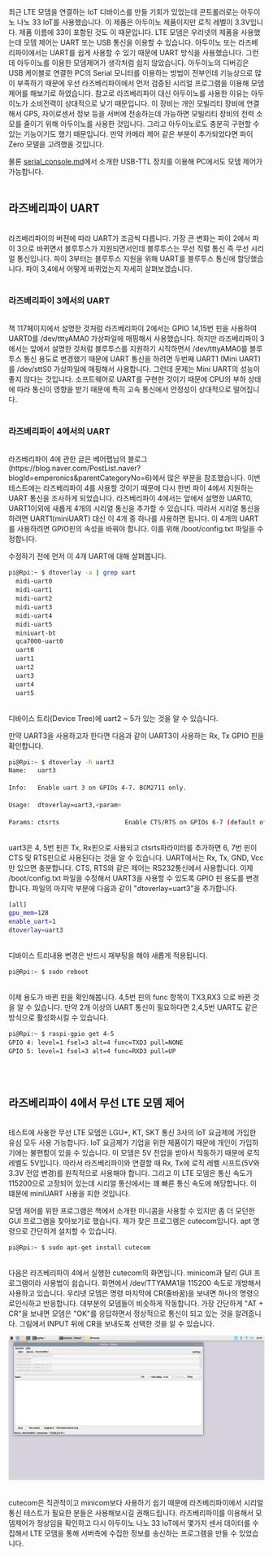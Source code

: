 최근 LTE 모뎀을 연결하는 IoT 디바이스를 만들 기회가 있었는데 콘트롤러로는 아두이노 나노 33 IoT를 사용했습니다. 이 제품은 아두이노 제품이지만 로직 레벨이 3.3V입니다. 제품 이름에 33이 포함된 것도 이 때문입니다.
LTE 모뎀은 우리넷의 제품을 사용했는데 모뎀 제어는 UART 또는 USB 통신을 이용할 수 있습니다. 아두이노 또는 라즈베리파이에서는 UART를 쉽게 사용할 수 있기 때문에 UART 방식을 사용했습니다.
그런데 아두이노를 이용한 모뎀제어가 생각처럼 쉽지 않았습니다. 아두이노의 디버깅은 USB 케이블로 연결한 PC의 Serial 모니터를 이용하는 방법이 전부인데 기능상으로 많이 부족하기 때문에 우선 라즈베리파이에서 먼저 검증된 시리얼 프로그램을 이용해 모뎀 제어를 해보기로 하였습니다.
참고로 라즈베리파이 대신 아두이노를 사용한 이유는 아두이노가 소비전력이 상대적으로 낮기 때문입니다. 이 장비는 개인 모빌리티 장비에 연결해서 GPS, 자이로센서 정보 등을 서버에 전송하는데 가능하면 모빌리티 장비의 전력 소모를 줄이기 위해 아두이노를 사용한 것입니다. 그리고 아두이노로도 충분히 구현할 수 있는 기능이기도 했기 때문입니다. 만약 카메라 제어 같은 부분이 추가되었다면 파이 Zero 모델을 고려했을 것입니다.

물론 [serial_console.md](https://github.com/raspberry-pi-maker/RaspberryPi-For-Makers/blob/master/tips/chap-01/serial_console.md)에서 소개한  USB-TTL 장치를 이용해 PC에서도 모뎀 제어가 가능합니다. <br /><br />

## 라즈베리파이 UART
<br />
라즈베리파이의 버젼에 따라 UART가 조금씩 다릅니다. 가장 큰 변화는 파이 2에서 파이 3으로 바뀌면서 블루투스가 지원되면서인데 블루투스는 무선 직렬 통신 즉 무선 시리얼 통신입니다. 
파이 3부터는 블루투스 지원을 위해 UART를 블루투스 통신에 할당했습니다. 파이 3,4에서 어떻게 바뀌었는지 자세히 살펴보겠습니다.
 <br /><br />


### 라즈베리파이 3에서의 UART
<br />
책 117페이지에서 설명한 것처럼 라즈베리파이 2에서는 GPIO 14,15번 핀을 사용하여 UART0를 /dev/tttyAMA0 가상파일에 매핑해서 사용했습니다. 하지만 라즈베리파이 3에서는 앞에서 설명한 것처럼 블루투스를 지원하기 시작하면서 /dev/tttyAMA0를 블루투스 통신 용도로 변경했기 때문에 UART 통신을 하려면 두번째 UART1 (Mini UART)를 /dev/sttS0 가상파일에 매핑해서 사용합니다. 그런데 문제는 Mini UART의 성능이 좋지 않다는 것입니다. 소프트웨어로 UART를 구현한 것이기 때문에 CPU의 부하 상태에 따라 통신이 영향을 받기 때문에 특히 고속 통신에서 안정성이 상대적으로 떨어집니다. <br /><br />

### 라즈베리파이 4에서의 UART
<br />
라즈베리파이 4에 관한 글은 베어팹님의 블로그(https://blog.naver.com/PostList.naver?blogId=emperonics&parentCategoryNo=6)에서 많은 부분을 참조했습니다. 
이번 테스트에는 라즈베리파이 4를 사용할 것이기 때문에 다시 한번 파이 4에서 지원하는 UART 통신을 조사하게 되었습니다. 라즈베리파이 4에서는 앞에서 설명한 UART0, UART1이외에 새롭게 4개의 시리얼 통신을 추가할 수 있습니다. 따라서 시리얼 통신을 하려면 UART1(miniUART) 대신 이 4개 중 하나를 사용하면 됩니다. 
이 4개의 UART를 사용하려면 GPIO핀의 속성을 바꿔야 합니다. 이를 위해 /boot/config.txt 파일을 수정합니다.


수정하기 전에 먼저 이 4개 UART에 대해 살펴봅니다. <br />

``` bash
pi@Rpi:~ $ dtoverlay -a | grep uart
  midi-uart0
  midi-uart1
  midi-uart2
  midi-uart3
  midi-uart4
  midi-uart5
  miniuart-bt
  qca7000-uart0
  uart0
  uart1
  uart2
  uart3
  uart4
  uart5
```
<br />
디바이스 트리(Device Tree)에 uart2 ~ 5가 있는 것을 알 수 있습니다.

만약 UART3을 사용하고자 한다면 다음과 같이 UART3이 사용하는 Rx, Tx GPIO 핀을 확인합니다. <br />

``` bash
pi@Rpi:~ $ dtoverlay -h uart3
Name:   uart3

Info:   Enable uart 3 on GPIOs 4-7. BCM2711 only.

Usage:  dtoverlay=uart3,<param>

Params: ctsrts                  Enable CTS/RTS on GPIOs 6-7 (default off)

```
<br />
uart3은 4, 5번 핀은 Tx, Rx핀으로 사용되고 ctsrts파라미터를 추가하면 6, 7번 핀이 CTS 및 RTS핀으로 사용된다는 것을 알 수 있습니다. UART에서는 Rx, Tx, GND, Vcc만 있으면 충분합니다. CTS, RTS와 같은 제어는 RS232통신에서 사용합니다.
이제 /boot/config.txt 파일을 수정해서 UART3을 사용할 수 있도록 GPIO 핀 용도를 변경합니다. 파일의 마지막 부분에 다음과 같이 "dtoverlay=uart3"을 추가합니다. <br />

``` bash
[all]
gpu_mem=128
enable_uart=1
dtoverlay=uart3
```
<br />
디바이스 트리내용 변경은 반드시 재부팅을 해야 새롭게 적용됩니다. 

``` bash
pi@Rpi:~ $ sudo reboot
```
<br />
이제 용도가 바뀐 핀을 확인해봅니다. 4,5번 핀의 func 항목이 TX3,RX3 으로 바뀐 것을 알 수 있습니다. 만약 2개 이상의 UART 통신이 필요하다면 2,4,5번 UART도 같은 방식으로 활성화시킬 수 있습니다.


``` bash
pi@Rpi:~ $ raspi-gpio get 4-5
GPIO 4: level=1 fsel=3 alt=4 func=TXD3 pull=NONE
GPIO 5: level=1 fsel=3 alt=4 func=RXD3 pull=UP
```


<br /><br />

## 라즈베리파이 4에서 무선 LTE 모뎀 제어

<br />
테스트에 사용한 무선 LTE 모뎀은 LGU+, KT, SKT 통신 3사의 IoT 요금제에 가입한 유심 모두 사용 가능합니다. IoT 요금제가 기업을 위한 제품이기 때문에 개인이 가입하기에는 불편함이 있을 수 있습니다.
이 모뎀은 5V 전압을 받아서 작동하기 때문에 로직 레벨도 5V입니다. 따라서 라즈베리파이와 연결할 때 Rx, Tx에 로직 레벨 시프트(5V와 3.3V 전압 변경)를 원칙적으로 사용해야 합니다. 
그리고 이 LTE 모뎀은 통신 속도가 115200으로 고정되어 있는데 시리얼 통신에서는 꽤 빠른 통신 속도에 해당합니다. 이 떄문에 miniUART 사용을 피한 것입니다.

모뎀 제어를 위한 프로그램은 책에서 소개한 미니콤을 사용할 수 있지만 좀 더 모던한 GUI 프로그램을 찾아보기로 했습니다. 
제가 찾은 프로그램은 cutecom입니다. apt 명령으로 간단하게 설치할 수 있습니다.

``` bash
pi@Rpi:~ $ sudo apt-get install cutecom
```

<br />
다음은 라즈베리파이 4에서 실행한 cutecom의 화면입니다. minicom과 달리 GUI 프로그램이라 사용법이 쉽습니다. 화면에서 /dev/TTYAMA1을 115200 속도로 개방해서 사용하고 있습니다. 우리넷 모뎀은 명령 마지막에 CR(줄바꿈)을 보내면 하나의 명령으로인식하고 반응합니다. 대부분의 모뎀들이 비슷하게 작동합니다. 가장 간단하게 "AT + CR"을 보내면 모뎀은 "OK"를 응답하면서 정상적으로 통신이 되고 있는 것을 알려줍니다. 그림에서 INPUT 뒤에 CR을 보내도록 선택한 것을 알 수 있습니다.

![cutecom](../../tip_image/3-1.png)

<br />
cutecom은 직관적이고 minicom보다 사용하기 쉽기 때문에 라즈베리파이에서 시리얼 통신 테스트가 필요한 분들은 사용해보시길 권해드립니다. 
라즈베리파이를 이용해서 모뎀제어가 정상임을 확인하고 다시 아두이노 나노 33 IoT에서 몇가지 센서 데이터를 수집해서 LTE 모뎀을 통해 서버측에 수집한 정보를 송신하는 프로그램을 만들 수 있었습니다.
